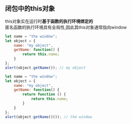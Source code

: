 ## 闭包中的this对象
this对象实在运行时**基于函数的执行环境绑定的**  
匿名函数的执行环境具有全局性,因此其this对象通常指向window  
```js
let name = "the window";
let object = {
    name: "my object",
    getName: function() {
        return this.name;
    }
};
alert(object.getName()); // my object
```
```js
let name = "the window";
let object = {
    name: "my object",
    getName: function() {
        return function () {
            return this.name;
        }
    }
};
alert(object.getName()()); // the window
```
